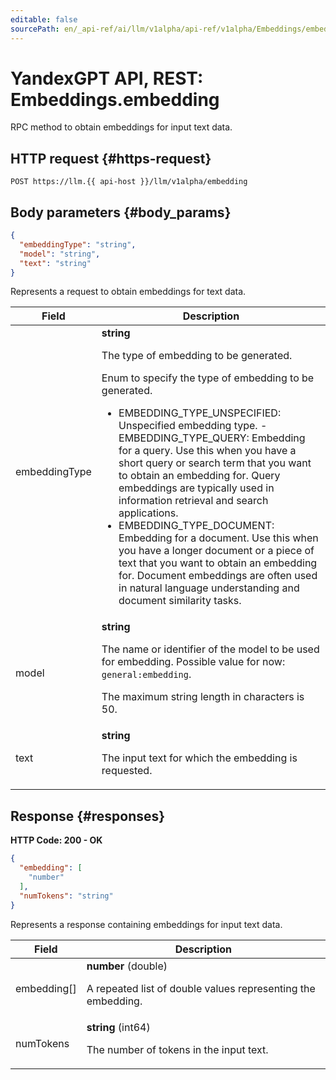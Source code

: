 ```yaml
---
editable: false
sourcePath: en/_api-ref/ai/llm/v1alpha/api-ref/v1alpha/Embeddings/embedding.md
---
```


# YandexGPT API, REST: Embeddings.embedding
RPC method to obtain embeddings for input text data.
 

 
## HTTP request {#https-request}
```
POST https://llm.{{ api-host }}/llm/v1alpha/embedding
```
 
## Body parameters {#body_params}
 
```json 
{
  "embeddingType": "string",
  "model": "string",
  "text": "string"
}
```
Represents a request to obtain embeddings for text data.
 
Field | Description
--- | ---
embeddingType | **string**<br><p>The type of embedding to be generated.</p> <p>Enum to specify the type of embedding to be generated.</p> <ul> <li>EMBEDDING_TYPE_UNSPECIFIED: Unspecified embedding type. - EMBEDDING_TYPE_QUERY: Embedding for a query. Use this when you have a short query or search term that you want to obtain an embedding for. Query embeddings are typically used in information retrieval and search applications.</li> <li>EMBEDDING_TYPE_DOCUMENT: Embedding for a document. Use this when you have a longer document or a piece of text that you want to obtain an embedding for. Document embeddings are often used in natural language understanding and document similarity tasks.</li> </ul> 
model | **string**<br><p>The name or identifier of the model to be used for embedding. Possible value for now: ``general:embedding``.</p> <p>The maximum string length in characters is 50.</p> 
text | **string**<br><p>The input text for which the embedding is requested.</p> 
 
## Response {#responses}
**HTTP Code: 200 - OK**

```json 
{
  "embedding": [
    "number"
  ],
  "numTokens": "string"
}
```
Represents a response containing embeddings for input text data.
 
Field | Description
--- | ---
embedding[] | **number** (double)<br><p>A repeated list of double values representing the embedding.</p> 
numTokens | **string** (int64)<br><p>The number of tokens in the input text.</p> 
